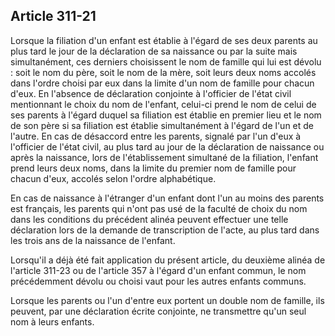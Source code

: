 Article 311-21
----
Lorsque la filiation d'un enfant est établie à l'égard de ses deux parents au
plus tard le jour de la déclaration de sa naissance ou par la suite mais
simultanément, ces derniers choisissent le nom de famille qui lui est dévolu :
soit le nom du père, soit le nom de la mère, soit leurs deux noms accolés dans
l'ordre choisi par eux dans la limite d'un nom de famille pour chacun d'eux. En
l'absence de déclaration conjointe à l'officier de l'état civil mentionnant le
choix du nom de l'enfant, celui-ci prend le nom de celui de ses parents à
l'égard duquel sa filiation est établie en premier lieu et le nom de son père si
sa filiation est établie simultanément à l'égard de l'un et de l'autre. En cas
de désaccord entre les parents, signalé par l'un d'eux à l'officier de l'état
civil, au plus tard au jour de la déclaration de naissance ou après la
naissance, lors de l'établissement simultané de la filiation, l'enfant prend
leurs deux noms, dans la limite du premier nom de famille pour chacun d'eux,
accolés selon l'ordre alphabétique.

En cas de naissance à l'étranger d'un enfant dont l'un au moins des parents est
français, les parents qui n'ont pas usé de la faculté de choix du nom dans les
conditions du précédent alinéa peuvent effectuer une telle déclaration lors de
la demande de transcription de l'acte, au plus tard dans les trois ans de la
naissance de l'enfant.

Lorsqu'il a déjà été fait application du présent article, du deuxième alinéa de
l'article 311-23 ou de l'article 357 à l'égard d'un enfant commun, le nom
précédemment dévolu ou choisi vaut pour les autres enfants communs.

Lorsque les parents ou l'un d'entre eux portent un double nom de famille, ils
peuvent, par une déclaration écrite conjointe, ne transmettre qu'un seul nom à
leurs enfants.
